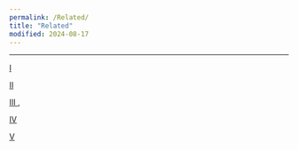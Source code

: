 ```yaml
---
permalink: /Related/
title: "Related"
modified: 2024-08-17
---
```










<hr style="height:2px;border-width:0;color:gray;background-color:gray">


<a href=" https://www.defense.gov/about/our-forces "> I  </a> 


<a href=" https://www.goarmy.com/careers-and-jobs/find-your-path/army-officers/rotc "> II </a> 


<a href=" https://aa.usno.navy.mil/faq/millennium#:~:text=Therefore%2C%20the%2021st%20century%20began,the%20years%20AD%201%2D1000 "> III </a> ,


<a href=" https://history.state.gov/historicaldocuments/frus1949v05/d17 "> IV </a> 


<a href=" https://history.state.gov/historicaldocuments/frus1949v05/d13 "> V </a> 







